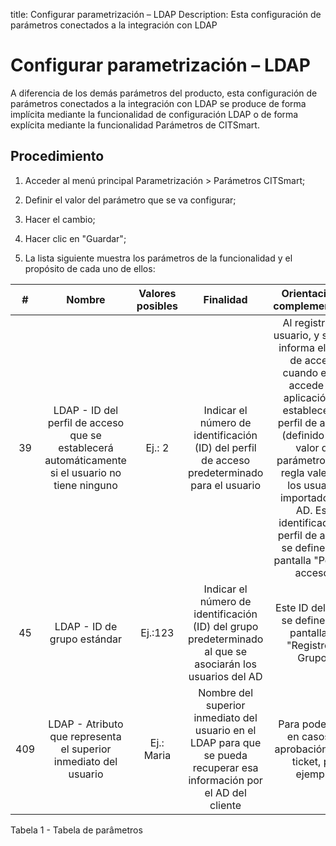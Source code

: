 title:  Configurar parametrización – LDAP 
Description: Esta configuración de parámetros conectados a la integración con LDAP 
# Configurar parametrización – LDAP

A diferencia de los demás parámetros del producto, esta configuración de parámetros conectados a la integración con LDAP se produce de forma implícita mediante la funcionalidad de configuración LDAP o de forma explícita mediante la funcionalidad Parámetros de CITSmart.

Procedimiento
-------------

1.  Acceder al menú principal Parametrización \> Parámetros CITSmart;

2.  Definir el valor del parámetro que se va configurar;

3.  Hacer el cambio;

4.  Hacer clic en "Guardar";

5.  La lista siguiente muestra los parámetros de la funcionalidad y el propósito
    de cada uno de ellos:

| **#** |                                            **Nombre**                                            | **Valores posibles** |                                                      **Finalidad**                                                     |                                                                                                                                             **Orientaciones complementarias**                                                                                                                                             |
|:-----:|:------------------------------------------------------------------------------------------------:|:--------------------:|:----------------------------------------------------------------------------------------------------------------------:|:-------------------------------------------------------------------------------------------------------------------------------------------------------------------------------------------------------------------------------------------------------------------------------------------------------------------------:|
|   39  | LDAP - ID del perfil de acceso que se establecerá automáticamente si el usuario no tiene ninguno |        Ej.: 2        |              Indicar el número de identificación (ID) del perfil de acceso predeterminado para el usuario              | Al registrar un usuario, y si no se informa el perfil de acceso, cuando el/ella accede a la aplicación, se establecerá el perfil de acceso (definido en el valor del parámetro). Esta regla vale para los usuarios importados del AD. Este identificador de perfil de acceso se define en la pantalla "Perfil de acceso". |
|   45  |                                    LDAP - ID de grupo estándar                                   |        Ej.:123       |        Indicar el número de identificación (ID) del grupo predeterminado al que se asociarán los usuarios del AD       |                                                                                                                             Este ID del grupo se define en la pantalla de "Registro de Grupo".                                                                                                                            |
|  409  |                 LDAP - Atributo que representa el superior inmediato del usuario                 |      Ej.: Maria      | Nombre del superior inmediato del usuario en el LDAP para que se pueda recuperar esa información por el AD del cliente |                                                                                                                             Para poder usar en casos de aprobación de un ticket, por ejemplo.                                                                                                                             |

Tabela 1 - Tabela de parâmetros

<!-- !!! tip "About"

    <b>Product/Version:</b> CITSmart | 8.00 &nbsp;&nbsp;
    <b>Updated:</b>01/28/2019 - Larissa Lourenço
